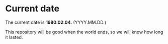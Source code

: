# Current date

The current date is **1980.02.04.** (YYYY.MM.DD.)

This repository will be good when the world ends, so we will know how long it lasted.